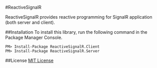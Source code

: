 #ReactiveSignalR

ReactiveSignalR provides reactive programming for SignalR application (both server and client). 



##Installation
To install this library, run the following command in the Package Manager Console.

```text
PM> Install-Package ReactiveSignalR.Client
PM> Install-Package ReactiveSignalR.Server
```


##License
[MIT License](http://opensource.org/licenses/MIT)
